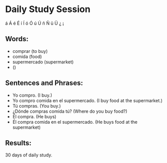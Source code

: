 # Daily Study Session 

á  Á é  É  í  Í   ó   Ó   ú  Ú  ñ  Ñ ü  Ü ¿ ¡  

## Words:
*  comprar (to buy)
*  comida (food)
*  supermercado (supermarket)
*  ()


## Sentences and Phrases:
*  Yo compro. (I buy.)
*  Yo compro comida en el supermercado. (I buy food at the supermarket.)
*  Tú compras. (You buy.)
*  ¿Dónde compras comida tú? (Where do you buy food?) 
* Él compra. (He buys) 
* Él compra comida en el supermercado. (He buys food at the supermarket) 

## Results:
30 days of daily study. 
